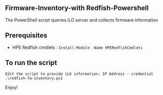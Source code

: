 ## Firmware-Inventory-with Redfish-Powershell

The PowerShell script queries iLO server and collects firmware information



## Prerequisites
* HPE Redfish cmdlets : ```` Install-Module -Name HPERedfishCmdlets ````


## To run the script
````
Edit the script to provide iLO information: IP Address - credential
.\redfish-fw-inventory.ps1 
````

Enjoy!